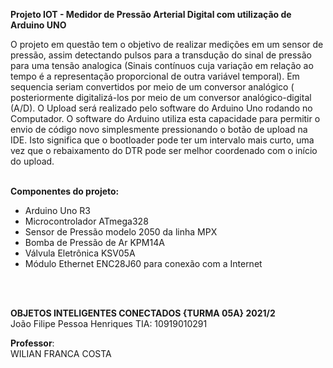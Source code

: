 **Projeto IOT - Medidor de Pressão Arterial Digital com utilização de Arduino UNO**
<br/>

O projeto em questão tem o objetivo de realizar medições em um sensor de pressão, assim detectando pulsos para a transdução do sinal de pressão para uma tensão analogica (Sinais contínuos cuja variação em relação ao tempo é a representação proporcional de outra variável temporal). Em sequencia seriam convertidos por meio de um conversor analógico ( posteriormente digitalizá-los por meio de um conversor analógico-digital (A/D). O Upload será realizado pelo software do Arduino Uno rodando no Computador. 
O software do Arduino utiliza esta capacidade para permitir o envio de código novo simplesmente pressionando o botão de upload na IDE. Isto significa que o bootloader pode ter um intervalo mais curto, uma vez que o rebaixamento do DTR pode ser melhor coordenado com o início do upload.
<br/>
<br/>

**Componentes do projeto:**

- Arduino Uno R3 <br/>
- Microcontrolador ATmega328 <br/>
- Sensor de Pressão modelo 2050 da linha MPX <br/>
- Bomba de Pressão de Ar KPM14A <br/>
- Válvula Eletrônica KSV05A <br/>
- Módulo Ethernet ENC28J60 para conexão com a Internet <br/>

<br/>
<br/>


**OBJETOS INTELIGENTES CONECTADOS {TURMA 05A} 2021/2** <br/>
João Filipe Pessoa Henriques TIA: 10919010291

**Professor**:  <br/>
WILIAN FRANCA COSTA
